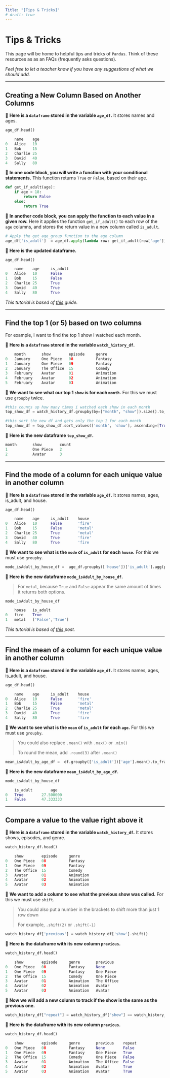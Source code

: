 ```yaml
---
Title: "[Tips & Tricks]"
# draft: true
---
```


# Tips & Tricks

This page will be home to helpful tips and tricks of `Pandas`. Think of these resources as as an FAQs (frequently asks questions).


*Feel free to let a teacher know if you have any suggestions of what we should add.*

---

## Creating a New Column Based on Another Columns


📖 **Here is a `dataframe` stored in the variable `age_df`.** It stores names and ages.

```python
age_df.head()

	name	age
0	Alice	10
1	Bob	    15
2	Charlie	25
3	David	40
4	Sally	80
```
📖 **In one code block, you will write a function with your conditional statements.** This function returns `True` or `False`, based on their age. 

```python
def get_if_adult(age):
    if age < 18:
        return False
    else:
        return True
```

📖 **In another code block, you can apply the function to each value in a given row.** Here it applies the function `get_if_adult()` to each row of the `age` columns, and stores the return value in a new column called `is_adult`.
```python
# Apply the get_age_group function to the age column
age_df['is_adult']  = age_df.apply(lambda row: get_if_adult(row['age']), axis=1)
```
📖 **Here is the updated dataframe.**
```python
age_df.head()

	name	age     is_adult
0	Alice	10      False
1	Bob	    15      False
2	Charlie	25      True
3	David	40      True
4	Sally	80      True
```

*This tutorial is based of [this](https://saturncloud.io/blog/how-to-create-a-new-column-based-on-the-value-of-another-column-in-pandas/#:~:text=Once%20we%20have%20had%20our,and%20return%20a%20new%20DataFrame.) guide.*


---

## Find the top 1 (or 5) based on two columns

For example, I want to find the top 1 show I watched each month.

📖 **Here is a `dataframe` stored in the variable `watch_history_df`.** 

```python
	month       show	    episode     genre       
0	January     One Piece	08          Fantasy     
1	January     One Piece	09          Fantasy     
2	January     The Office	15          Comedy        
3	February    Avatar	    01          Animation       
4	February    Avatar	    02          Animation   
5	February    Avatar	    03          Animation   
```

📖 **We want to see what our top 1 `show` is for each `month`.** For this we must use `groupby` twice.

```python
#this counts up how many times i watched each show in each month
top_show_df = watch_history_df.groupby(by=["month", "show"]).size().to_frame("count")

#this sort the new df and gets only the top 1 for each month
top_show_df = top_show_df.sort_values(['month', 'show'], ascending=[True, False]).groupby('month').head(1)
```

📖 **Here is the new dataframe `top_show_df`.**


```python
month       show	    count        
1           One Piece   2     
2           Avatar      3     
```

---
## Find the mode of a column for each unique value in another column 

📖 **Here is a `dataframe` stored in the variable `age_df`.** It stores names, ages, is_adult, and house.

```python
age_df.head()

	name	age     is_adult    house
0	Alice	10      False       'fire'
1	Bob	    15      False       'metal'
2	Charlie	25      True        'metal'
3	David	40      True        'fire'
4	Sally	80      True        'fire
```

📖 **We want to see what is the `mode` of `is_adult` for each `house`.** For this we must use `groupby`. 

```python
mode_isAdult_by_house_df =  age_df.groupby(['house'])['is_adult'].agg(pd.Series.mode).to_frame().reset_index()
```

📖 **Here is the new dataframe `mode_isAdult_by_house_df`.**
> For `metal`, because `True` and `False` appear the same amount of times it returns both options. 

```python
mode_isAdult_by_house_df

	house	is_adult         
0	fire	True             
1	metal	['False','True']

```

*This tutorial is based of [this](https://stackoverflow.com/questions/15222754/groupby-pandas-dataframe-and-select-most-common-value) post.*

---


## Find the mean of a column for each unique value in another column 

📖 **Here is a `dataframe` stored in the variable `age_df`.** It stores names, ages, is_adult, and house.

```python
age_df.head()

	name	age     is_adult    house
0	Alice	10      False       'fire'
1	Bob	    15      False       'metal'
2	Charlie	25      True        'metal'
3	David	40      True        'fire'
4	Sally	80      True        'fire
```

📖 **We want to see what is the `mean` of `is_adult` for each `age`.** For this we must use `groupby`. 
> You could also replace `.mean()` with `.max()` or `.min()`
>
> To round the mean, add `.round(3)` after `.mean()`

```python
mean_isAdult_by_age_df =  df.groupby(['is_adult'])['age'].mean().to_frame().reset_index()
```

📖 **Here is the new dataframe `mean_isAdult_by_age_df`.**


```python
mode_isAdult_by_house_df

	is_adult	    age         
0	True	    27.500000           
1	False	    47.333333

```

---

## Compare a value to the value right above it


📖 **Here is a `dataframe` stored in the variable `watch_history_df`.** It stores shows, episodes, and genre.

```python
watch_history_df.head()

	show	    episode     genre    
0	One Piece	08          Fantasy      
1	One Piece	09          Fantasy      
2	The Office	15          Comedy        
3	Avatar	    01          Animation       
4	Avatar	    02          Animation 
5	Avatar	    03          Animation 
```

📖 **We want to add a column to see what the previous show was called.** For this we must use `shift`.

> You could also put a number in the brackets to shift more than just 1 row down
>
> For example, `.shift(2)` or `.shift(-1)`


```python
watch_history_df['previous'] = watch_history_df['show'].shift()
```

📖 **Here is the dataframe with its new column `previous`.**

```python
watch_history_df.head()

	show	    episode     genre       previous
0	One Piece	08          Fantasy     None 
1	One Piece	09          Fantasy     One Piece 
2	The Office	15          Comedy      One Piece  
3	Avatar	    01          Animation   The Office    
4	Avatar	    02          Animation   Avatar
5	Avatar	    03          Animation   Avatar
```

📖 **Now we will add a new column to track if the show is the same as the previous one.**

```python
watch_history_df["repeat"] = watch_history_df["show"] == watch_history_df["previous"]
```

📖 **Here is the dataframe with its new column `previous`.**

```python
watch_history_df.head()

	show	    episode     genre       previous    repeat
0	One Piece	08          Fantasy     None        False
1	One Piece	09          Fantasy     One Piece   True
2	The Office	15          Comedy      One Piece   False
3	Avatar	    01          Animation   The Office  False  
4	Avatar	    02          Animation   Avatar      True
5	Avatar	    03          Animation   Avatar      True
```




<!-- ## Creating a Frequency Table and Graph

When analyzing a CSV of our media history, we'll often see duplicates.

Consider this `.csv` file with Netflix data:
> The columns are `tv_show_title` and `season`
>
> Each row is an episode of TV watched.
```shell
tv_show_title,          season,     
Brooklyn Nine-Nine,     Season 1
Brooklyn Nine-Nine,     Season 1
Brooklyn Nine-Nine,     Season 1
Friends,                Season 2
Friends,                Season 1
Community,              Season 1
Community,              Season 1
```

If we use `.count()` to find the total number of rows in the `tv_show_title` column this will *not* give us an accurate number of unique tv shows watched. This will simply give us the total number of episodes of tv shows watched.

**To find the number of unique tv shows watched, we can create a new frequency table in a pandas `series`.**



```python3
frequency_series = df['tv_show_title'].value_counts()
frequency_series
```

> ```
> Brooklyn Nine-Nine    118
> Friends                50
> Community              48
> Gilmore Girls          45
> Queer Eye              32
> Name: tv_show_title, Length: 5, dtype: int64
> ```

**To access just the tv shows, we can use `.index` to get a list of the tv show titles**

```python3
frequency_series.index
```

> ```
> Index(['Brooklyn Nine-Nine', 'Friends', 'Community', 'Gilmore Girls',
>        'Queer Eye'],
>       dtype='object')
> ```

**To access just the frequency values, we can use `.values` to get a list of the number of times each show was watched.**
```python3
frequency_series.values
```

> ```
> array([118,  50,  48,  45,  32])
> ```

**We can then use `MatPlotLib` to create a bar chart.**

```python3
# Using the frequency_series, we can great a bar graph.
plt.bar(frequency_series.index,frequency_series.values)

# Adds a label to the x-axis
plt.xlabel('TV Shows')

# Adds a title to the y-axis
plt.ylabel('Amount Watched')

# To add a title to the plot
plt.title('Relationship between TV Show and Number of Episodes Watched')

# Displays Plot
plt.show()
```

{{< figure src="images/courses/cs9/unit01/resources_01.png" width="100%" >}}

---
## Spotify Genres

Interacting with the genres column of your spotify data can be tricky, because although this data looks like a list, it is really a string. You'll need to convert it from a string to a list. The following code is an example of how you can collect all of the genres from a particular dataframe into a list.

**Feel free to copy/paste it to use in your code:**

```python
genre_data = df['genres'] #get the genres column
all_genres = [] #create an empty list to store the genres
for genre_list in genre_data: #iterate through each row
    for genre in genre_list.strip('][').split(', '): #convert the string to a list, then iterate through each genre in the list
        all_genres.append(genre) #add the genre to our new list
```
If you want to know how many time each genre is listed, you can create a frequency dictionary from all_genres:

```python
count_genres = {} #create your empty frequency dictionary
for genre in all_genres: #iterate through each listed genre
    if genre in count_genres.keys(): #if it's already in the dictionary
        count_genres[genre] = count_genres[genre]+1 #increase the count by 1
    else: #if it's not already in the dictionary
        count_genres[genre] = 1 #add it to the dictionary
```


## Adding Color to your Charts

Adding custom colors to our charts can make them look more beautiful. **To start, create a list of colors:**

```python3
color_list = ['#2CBDFE', '#47DBCD','#F5B14C', '#9D2EC5','#661D98']
```
> This list should be a list of `strings` containing the *hex code* for each color.
>
> Google has a great built in [color picker](https://www.google.com/search?q=color+picker&rlz=1C1GCEA_enUS897US897&oq=color+picker&aqs=chrome.0.69i59j0i512l9.1382j0j7&sourceid=chrome&ie=UTF-8&safe=active&ssui=on).

### [Bar Chart]

To incorporate these colors into a bar chart:
```python3 {linenos=table, hl_lines=["4"]}
plt.bar(
    frequency_series.index,
    frequency_series.values,
    color=color_list
)
```


{{< figure src="images/courses/cs9/unit01/resources_02.png" width="100%" >}}

### [Pie Chart]

```python3 {linenos=table, hl_lines=["5"]}
plt.pie(
    frequency_series.values,            
    labels = frequency_series.index,  
    autopct='%1.1f%%',
    colors=color_list
)     
```


{{< figure src="images/courses/cs9/unit01/resources_03.png" width="100%" >}}

### [Advanced Color]

If you're interested learning how to customize your graphs further, take a look at [`seaborn`](https://seaborn.pydata.org/index.html).

Seaborn is another Python library that is built on top of MatPlotLib.

--- -->
